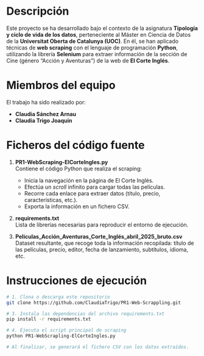 # Descripción
Este proyecto se ha desarrollado bajo el contexto de la asignatura **Tipología y ciclo de vida de los datos**, perteneciente al Máster en Ciencia de Datos de la **Universitat Oberta de Catalunya (UOC)**. En él, se han aplicado técnicas de **web scraping** con el lenguaje de programación **Python**, utilizando la librería **Selenium** para extraer información de la sección de Cine (género “Acción y Aventuras”) de la web de **El Corte Inglés**.

# Miembros del equipo
El trabajo ha sido realizado por:
- **Claudia Sánchez Arnau**
- **Claudia Trigo Joaquin**

# Ficheros del código fuente

1. **PR1-WebScraping-ElCorteIngles.py**  
   Contiene el código Python que realiza el scraping:
   - Inicia la navegación en la página de El Corte Inglés.
   - Efectúa un *scroll* infinito para cargar todas las películas.
   - Recorre cada enlace para extraer datos (título, precio, características, etc.).
   - Exporta la información en un fichero CSV.

2. **requirements.txt**  
   Lista de librerías necesarias para reproducir el entorno de ejecución.

3. **Peliculas_Acción_Aventuras_Corte_Inglés_abril_2025_bruto.csv**  
   Dataset resultante, que recoge toda la información recopilada: título de las películas, precio, editor, fecha de lanzamiento, subtítulos, idioma, etc.

# Instrucciones de ejecución
```bash
# 1. Clona o descarga este repositorio
git clone https://github.com/ClaudiaTrigo/PR1-Web-Scrappling.git

# 3. Instala las dependencias del archivo requirements.txt
pip install -r requirements.txt

# 4. Ejecuta el script principal de scraping
python PR1-WebScrapling-ElCorteIngles.py

# Al finalizar, se generará el fichero CSV con los datos extraídos.

